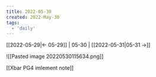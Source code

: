 ```yaml
---
title: 2022-05-30
created: 2022-May-30
tags:
  - 'daily'
---
```


[[2022-05-29|<- 05-29]] | 05-30 | [[2022-05-31|05-31 ->]]


![[Pasted image 20220530115634.png]]

[[Xbar PG4 imlement note]]